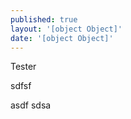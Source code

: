 ```yaml
---
published: true
layout: '[object Object]'
date: '[object Object]'
---
```


Tester

sdfsf

asdf sdsa
